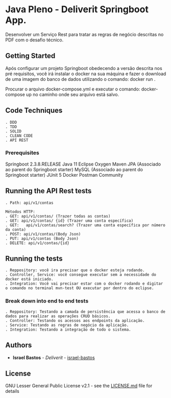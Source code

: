 # Java Pleno - Deliverit Springboot App.
Desenvolver um Serviço Rest para tratar as regras de negócio descritas no PDF com o desafio técnico.

## Getting Started
Após configurar um projeto Springboot obedecendo a versão descrita nos pré requisitos, você irá instalar o docker na sua máquina e fazer o download de uma imagem do banco de dados utilizando o comando: docker run <nome da imagem>. 

Procurar o arquivo docker-compose.yml e executar o comando: docker-compose up no caminho onde seu arquivo está salvo.  

## Code Techniques
    . DDD
    . TDD
    . SOLID
    . CLEAN CODE
    . API REST

### Prerequisites
Springboot 2.3.8.RELEASE
Java 11
Eclipse Oxygen
Maven
JPA 	(Associado ao parent do Springboot starter)
MySQL 	(Associado ao parent do Springboot starter)
JUnit 5
Docker
Postman Community

## Running the API Rest tests
	. Path: api/v1/contas
	
	Métodos HTTP:
	. GET: api/v1/contas/ (Trazer todas as contas)
	. GET: api/v1/contas/ {id} (Trazer uma conta específica)
	. GET:	 api/v1/contas/search? (Trazer uma conta específica por número da conta)
	. POST: api/v1/contas/(Body Json)
	. PUT: api/v1/contas (Body Json)
	. DELETE: api/v1/contas/{id}

## Running the tests
    . Reppository: você ira precisar que o docker esteja rodando.
    . Controller, Service: você consegue executar sem a necessidade do docker está iniciado.
    . Integration: Você vai precisar estar com o docker rodando e digitar o comando no terminal mvn-test OU executar por dentro do eclipse.

### Break down into end to end tests
    . Reppository: Testando a camada de persistência que acessa o banco de dados para realizar as operações CRUD básicos.
    . Controller: Testando os acessos aos endpoints da aplicação.
    . Service: Testando as regras de negócio da aplicação.
    . Integration: Testando a integração de todo o sistema.

## Authors
* **Israel Bastos** - *Deliverit* - [israel-bastos](https://github.com/israel-bastos)

## License
GNU Lesser General Public License v2.1  - see the [LICENSE.md](LICENSE) file for details